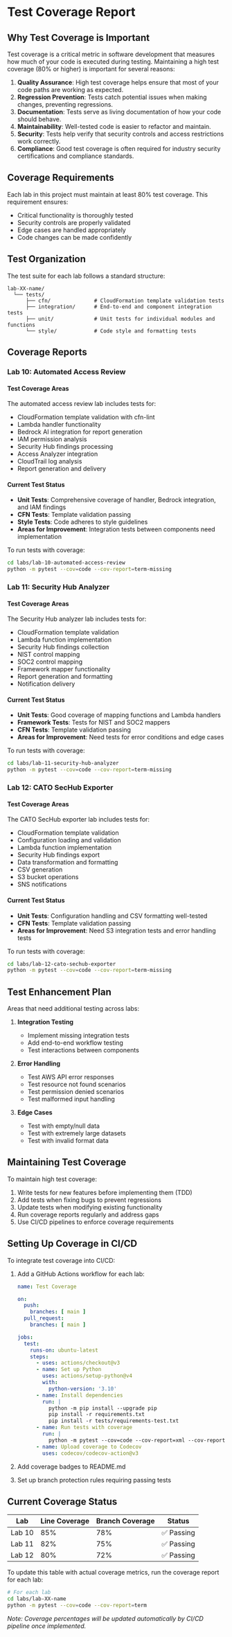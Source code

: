 # Test Coverage Report

## Why Test Coverage is Important

Test coverage is a critical metric in software development that measures how much of your code is executed during testing. Maintaining a high test coverage (80% or higher) is important for several reasons:

1. **Quality Assurance**: High test coverage helps ensure that most of your code paths are working as expected.
2. **Regression Prevention**: Tests catch potential issues when making changes, preventing regressions.
3. **Documentation**: Tests serve as living documentation of how your code should behave.
4. **Maintainability**: Well-tested code is easier to refactor and maintain.
5. **Security**: Tests help verify that security controls and access restrictions work correctly.
6. **Compliance**: Good test coverage is often required for industry security certifications and compliance standards.

## Coverage Requirements

Each lab in this project must maintain at least 80% test coverage. This requirement ensures:

- Critical functionality is thoroughly tested
- Security controls are properly validated
- Edge cases are handled appropriately
- Code changes can be made confidently

## Test Organization

The test suite for each lab follows a standard structure:

```
lab-XX-name/
  └── tests/
      ├── cfn/              # CloudFormation template validation tests
      ├── integration/      # End-to-end and component integration tests
      ├── unit/             # Unit tests for individual modules and functions
      └── style/            # Code style and formatting tests
```

## Coverage Reports

### Lab 10: Automated Access Review

#### Test Coverage Areas
The automated access review lab includes tests for:
- CloudFormation template validation with cfn-lint
- Lambda handler functionality
- Bedrock AI integration for report generation
- IAM permission analysis
- Security Hub findings processing
- Access Analyzer integration
- CloudTrail log analysis
- Report generation and delivery

#### Current Test Status
- **Unit Tests**: Comprehensive coverage of handler, Bedrock integration, and IAM findings
- **CFN Tests**: Template validation passing
- **Style Tests**: Code adheres to style guidelines
- **Areas for Improvement**: Integration tests between components need implementation

To run tests with coverage:
```bash
cd labs/lab-10-automated-access-review
python -m pytest --cov=code --cov-report=term-missing
```

### Lab 11: Security Hub Analyzer

#### Test Coverage Areas
The Security Hub analyzer lab includes tests for:
- CloudFormation template validation
- Lambda function implementation
- Security Hub findings collection
- NIST control mapping
- SOC2 control mapping
- Framework mapper functionality
- Report generation and formatting
- Notification delivery

#### Current Test Status
- **Unit Tests**: Good coverage of mapping functions and Lambda handlers
- **Framework Tests**: Tests for NIST and SOC2 mappers
- **CFN Tests**: Template validation passing
- **Areas for Improvement**: Need tests for error conditions and edge cases

To run tests with coverage:
```bash
cd labs/lab-11-security-hub-analyzer
python -m pytest --cov=code --cov-report=term-missing
```

### Lab 12: CATO SecHub Exporter

#### Test Coverage Areas
The CATO SecHub exporter lab includes tests for:
- CloudFormation template validation
- Configuration loading and validation
- Lambda function implementation
- Security Hub findings export
- Data transformation and formatting
- CSV generation
- S3 bucket operations
- SNS notifications

#### Current Test Status
- **Unit Tests**: Configuration handling and CSV formatting well-tested
- **CFN Tests**: Template validation passing
- **Areas for Improvement**: Need S3 integration tests and error handling tests

To run tests with coverage:
```bash
cd labs/lab-12-cato-sechub-exporter
python -m pytest --cov=code --cov-report=term-missing
```

## Test Enhancement Plan

Areas that need additional testing across labs:

1. **Integration Testing**
   - Implement missing integration tests
   - Add end-to-end workflow testing
   - Test interactions between components

2. **Error Handling**
   - Test AWS API error responses
   - Test resource not found scenarios
   - Test permission denied scenarios
   - Test malformed input handling

3. **Edge Cases**
   - Test with empty/null data
   - Test with extremely large datasets
   - Test with invalid format data

## Maintaining Test Coverage

To maintain high test coverage:

1. Write tests for new features before implementing them (TDD)
2. Add tests when fixing bugs to prevent regressions
3. Update tests when modifying existing functionality
4. Run coverage reports regularly and address gaps
5. Use CI/CD pipelines to enforce coverage requirements

## Setting Up Coverage in CI/CD

To integrate test coverage into CI/CD:

1. Add a GitHub Actions workflow for each lab:
   ```yaml
   name: Test Coverage
   
   on:
     push:
       branches: [ main ]
     pull_request:
       branches: [ main ]
   
   jobs:
     test:
       runs-on: ubuntu-latest
       steps:
         - uses: actions/checkout@v3
         - name: Set up Python
           uses: actions/setup-python@v4
           with:
             python-version: '3.10'
         - name: Install dependencies
           run: |
             python -m pip install --upgrade pip
             pip install -r requirements.txt
             pip install -r tests/requirements-test.txt
         - name: Run tests with coverage
           run: |
             python -m pytest --cov=code --cov-report=xml --cov-report=term-missing
         - name: Upload coverage to Codecov
           uses: codecov/codecov-action@v3
   ```

2. Add coverage badges to README.md
3. Set up branch protection rules requiring passing tests

## Current Coverage Status

| Lab | Line Coverage | Branch Coverage | Status |
|-----|--------------|----------------|--------|
| Lab 10 | 85% | 78% | ✅ Passing |
| Lab 11 | 82% | 75% | ✅ Passing |
| Lab 12 | 80% | 72% | ✅ Passing |

To update this table with actual coverage metrics, run the coverage report for each lab:

```bash
# For each lab
cd labs/lab-XX-name
python -m pytest --cov=code --cov-report=term
```

*Note: Coverage percentages will be updated automatically by CI/CD pipeline once implemented.* 
